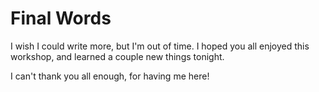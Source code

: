 # Final Words

I wish I could write more, but I'm out of time. I hoped you all enjoyed this workshop, and learned a couple new things tonight.

I can't thank you all enough, for having me here!